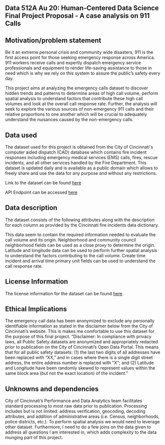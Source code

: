 ## Data 512A Au 20: Human-Centered Data Science Final Project Proposal - A case analysis on 911 Calls 

## **Motivation/problem statement**

Be it an extreme personal crisis and community wide disasters, 911 is the first access point for those seeking emergency response across America. 911 workers receive calls and expertly dispatch emergency service professionals and equipment to render life-saving assistance to those in need which is why we rely on this system to assure the public’s safety every day. 

This project aims at analyzing the emergency calls dataset to discover hidden trends and patterns to determine areas of high call volume, perform spatial analysis to understand factors that contribute these high call volumes and look at the overall call response rate. Further, the analysis will seek to explore the various sources of non-emergency 911 calls and their relative proportions to one another which will be crucial to adequately understand the nuisances caused by the non-emergency calls.

## **Data used**

The dataset used for this project is obtained from the City of Cincinnati's computer aided dispatch (CAD) database which contains fire incident responses including emergency medical services (EMS) calls, fires, rescue incidents, and all other services handled by the Fire Department. This dataset is updated daily and is available as a public domain which allows to freely share and use the data for any purpose and without any restrictions.

Link to the dataset can be found [here](https://data.cincinnati-oh.gov/Safety/Cincinnati-Fire-Incidents-CAD-including-EMS-ALS-BL/vnsz-a3wp)

API Endpoint can be accessed [here](https://data.cincinnati-oh.gov/resource/vnsz-a3wp.json)

## Data description

The dataset consists of the following attributes along with the description for each column as provided by the Cincinnati fire incidents data dictionary.

This data seem to contain the required information needed to evaluate the call volume and its origin. Neighborhood and community council neighborhood fields can be used as a close proxy to determine the origin. Latitude and longitude data can be used to perform further spatial analysis to understand the factors contributing to the call volume. Create time incident and arrival time primary unit fields can be used to understand the call response rate.

## License Information

The license information for the dataset can be found [here](https://opendatacommons.org/licenses/pddl/1-0/).


## Ethical Implications
The emergency call data has been anonymized to exclude any personally identifiable information as stated in the disclaimer below from the City of Cincinnati’s website. This is makes me comfortable to use this dataset for the purpose of this final project.
“Disclaimer: In compliance with privacy laws, all Public Safety datasets are anonymized and appropriately redacted prior to publication on the City of Cincinnati’s Open Data Portal. This means that for all public safety datasets: (1) the last two digits of all addresses have been replaced with “XX,” and in cases where there is a single digit street address, the entire address number is replaced with "X"; and (2) Latitude and Longitude have been randomly skewed to represent values within the same block area (but not the exact location) of the incident.”

## Unknowns and dependencies
City of Cincinnati’s Performance and Data Analytics team facilitates standard processing to most raw data prior to publication. Processing includes but is not limited: address verification, geocoding, decoding attributes, and addition of administrative areas (i.e. Census, neighborhoods, police districts, etc.).
To perform spatial analysis we would need to leverage other dataset. Furthermore, I need to do a few joins on the data given to address all questions I am interested in, which adds complexity to the data munging part of this project.

